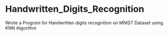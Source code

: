 # Handwritten_Digits_Recognition
Wrote a Program for Handwritten digits recognition on MNIST Dataset using KNN Algorithm

